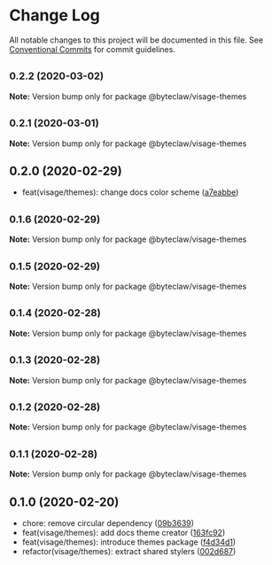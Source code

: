 # Change Log

All notable changes to this project will be documented in this file.
See [Conventional Commits](https://conventionalcommits.org) for commit guidelines.

## <small>0.2.2 (2020-03-02)</small>

**Note:** Version bump only for package @byteclaw/visage-themes





## <small>0.2.1 (2020-03-01)</small>

**Note:** Version bump only for package @byteclaw/visage-themes





## 0.2.0 (2020-02-29)

* feat(visage/themes): change docs color scheme ([a7eabbe](https://github.com/Byteclaw/visage/commit/a7eabbe))





## <small>0.1.6 (2020-02-29)</small>

**Note:** Version bump only for package @byteclaw/visage-themes





## <small>0.1.5 (2020-02-29)</small>

**Note:** Version bump only for package @byteclaw/visage-themes





## <small>0.1.4 (2020-02-28)</small>

**Note:** Version bump only for package @byteclaw/visage-themes





## <small>0.1.3 (2020-02-28)</small>

**Note:** Version bump only for package @byteclaw/visage-themes





## <small>0.1.2 (2020-02-28)</small>

**Note:** Version bump only for package @byteclaw/visage-themes





## <small>0.1.1 (2020-02-28)</small>

**Note:** Version bump only for package @byteclaw/visage-themes





## 0.1.0 (2020-02-20)

* chore: remove circular dependency ([09b3639](https://github.com/Byteclaw/visage/commit/09b3639))
* feat(visage/themes): add docs theme creator ([163fc92](https://github.com/Byteclaw/visage/commit/163fc92))
* feat(visage/themes): introduce themes package ([f4d34d1](https://github.com/Byteclaw/visage/commit/f4d34d1))
* refactor(visage/themes): extract shared stylers ([002d687](https://github.com/Byteclaw/visage/commit/002d687))
